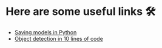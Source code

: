 # Here are some useful links :hammer_and_wrench:
* [Saving models in Python](https://www.kaggle.com/prmohanty/python-how-to-save-and-load-ml-models)
* [Object detection in 10 lines of code](https://towardsdatascience.com/object-detection-with-10-lines-of-code-d6cb4d86f606)
